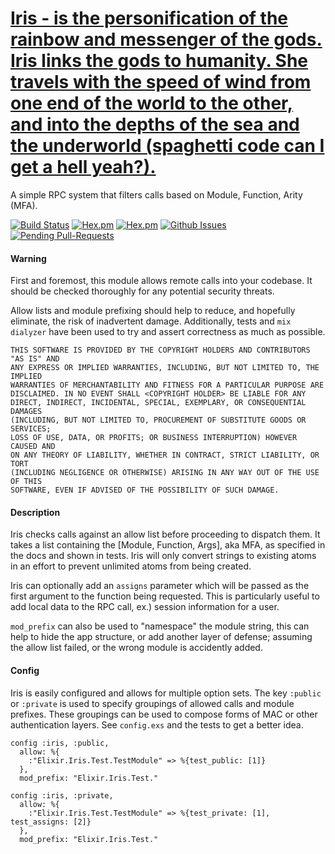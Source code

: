 [Iris - is the personification of the rainbow and messenger of the gods. Iris links the gods to humanity. She travels with the speed of wind from one end of the world to the other, and into the depths of the sea and the underworld (spaghetti code can I get a hell yeah?).](https://en.wikipedia.org/wiki/Iris_(mythology))
======

A simple RPC system that filters calls based on Module, Function, Arity (MFA).

[![Build Status](https://travis-ci.org/zmoshansky/iris.svg)](https://travis-ci.org/zmoshansky/iris) [![Hex.pm](http://img.shields.io/hexpm/v/iris.svg)](https://hex.pm/packages/iris) [![Hex.pm](http://img.shields.io/hexpm/dt/iris.svg)](https://hex.pm/packages/iris) [![Github Issues](http://githubbadges.herokuapp.com/zmoshansky/iris/issues.svg)](https://github.com/zmoshansky/iris/issues) [![Pending Pull-Requests](http://githubbadges.herokuapp.com/zmoshansky/iris/pulls.svg)](https://github.com/zmoshansky/iris/pulls)

#### Warning ####
First and foremost, this module allows remote calls into your codebase. It should be checked thoroughly for any potential security threats.

Allow lists and module prefixing should help to reduce, and hopefully eliminate, the risk of inadvertent damage. Additionally, tests and `mix dialyzer` have been used to try and assert correctness as much as possible.

```
THIS SOFTWARE IS PROVIDED BY THE COPYRIGHT HOLDERS AND CONTRIBUTORS "AS IS" AND
ANY EXPRESS OR IMPLIED WARRANTIES, INCLUDING, BUT NOT LIMITED TO, THE IMPLIED
WARRANTIES OF MERCHANTABILITY AND FITNESS FOR A PARTICULAR PURPOSE ARE
DISCLAIMED. IN NO EVENT SHALL <COPYRIGHT HOLDER> BE LIABLE FOR ANY
DIRECT, INDIRECT, INCIDENTAL, SPECIAL, EXEMPLARY, OR CONSEQUENTIAL DAMAGES
(INCLUDING, BUT NOT LIMITED TO, PROCUREMENT OF SUBSTITUTE GOODS OR SERVICES;
LOSS OF USE, DATA, OR PROFITS; OR BUSINESS INTERRUPTION) HOWEVER CAUSED AND
ON ANY THEORY OF LIABILITY, WHETHER IN CONTRACT, STRICT LIABILITY, OR TORT
(INCLUDING NEGLIGENCE OR OTHERWISE) ARISING IN ANY WAY OUT OF THE USE OF THIS
SOFTWARE, EVEN IF ADVISED OF THE POSSIBILITY OF SUCH DAMAGE.
```

#### Description ####
Iris checks calls against an allow list before proceeding to dispatch them. It takes a list containing the [Module, Function, Args], aka MFA, as specified in the docs and shown in tests. Iris will only convert strings to existing atoms in an effort to prevent unlimited atoms from being created.

Iris can optionally add an `assigns` parameter which will be passed as the first argument to the function being requested. This is particularly useful to add local data to the RPC call, ex.) session information for a user.

`mod_prefix` can also be used to "namespace" the module string, this can help to hide the app structure, or add another layer of defense; assuming the allow list failed, or the wrong module is accidently added.


#### Config ####
Iris is easily configured and allows for multiple option sets. The key `:public` or `:private` is used to specify groupings of allowed calls and module prefixes. These groupings can be used to compose forms of MAC or other authentication layers. See `config.exs` and the tests to get a better idea.

```
config :iris, :public,
  allow: %{
    :"Elixir.Iris.Test.TestModule" => %{test_public: [1]}
  },
  mod_prefix: "Elixir.Iris.Test."

config :iris, :private,
  allow: %{
    :"Elixir.Iris.Test.TestModule" => %{test_private: [1], test_assigns: [2]}
  },
  mod_prefix: "Elixir.Iris.Test."
```
